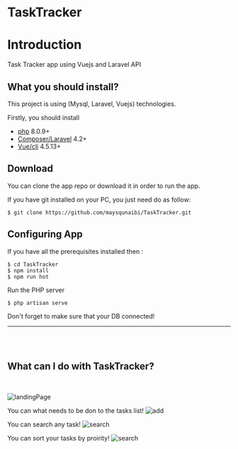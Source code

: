 # TaskTracker


# Introduction

Task Tracker app using Vuejs and Laravel API

## What you should install?

This project is using (Mysql, Laravel, Vuejs) technologies.


Firstly, you should install

-   [php](https://expressjs.com/) 8.0.9+
-   [Composer/Laravel](https://laravel.com/docs/4.2) 4.2+
-   [Vue/cli](https://cli.vuejs.org/guide/installation.html) 4.5.13+


## Download

You can clone the app repo or download it in order to run the app.

If you have git installed on your PC, you just need do as follow:

```
$ git clone https://github.com/maysqunaibi/TaskTracker.git
```

## Configuring App

If you have all the prerequisites installed then :

```
$ cd TaskTracker
$ npm install
$ npm run hot

```

Run the PHP server

```
$ php artisan serve

```
Don't forget to make sure that your DB connected!

----------------------------
<br>
<br>

## What can I do with TaskTracker?
<br>

![landingPage](https://imgur.com/KAtLCeY.png)

You can what needs to be don to the tasks list!
![add](https://imgur.com/lcDSV42.png)

You can search any task!
![search](https://imgur.com/k540guz.png)

You can sort your tasks by proirity!
![search](https://imgur.com/punQ36C.png)